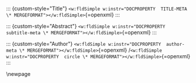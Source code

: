 ::: {custom-style="Title"}
`<w:fldSimple w:instr="DOCPROPERTY  TITLE-META \* MERGEFORMAT"></w:fldSimple>`{=openxml}
:::

::: {custom-style="Abstract"}
`<w:fldSimple w:instr="DOCPROPERTY  subtitle-meta \* MERGEFORMAT"></w:fldSimple>`{=openxml}
:::

::: {custom-style="Author"}
`<w:fldSimple w:instr="DOCPROPERTY  author-meta \* MERGEFORMAT"></w:fldSimple>`{=openxml}
/`<w:fldSimple w:instr="DOCPROPERTY  circle \* MERGEFORMAT"></w:fldSimple>`{=openxml}
:::

\newpage
